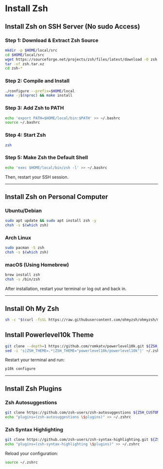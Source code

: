 # Install Zsh

## Install Zsh on SSH Server (No sudo Access)

### Step 1: Download & Extract Zsh Source
```bash
mkdir -p $HOME/local/src
cd $HOME/local/src
wget https://sourceforge.net/projects/zsh/files/latest/download -O zsh.tar.xz
tar -xf zsh.tar.xz
cd zsh-*
```

### Step 2: Compile and Install
```bash
./configure --prefix=$HOME/local
make -j$(nproc) && make install
```

### Step 3: Add Zsh to PATH
```bash
echo 'export PATH=$HOME/local/bin:$PATH' >> ~/.bashrc
source ~/.bashrc
```

### Step 4: Start Zsh
```bash
zsh
```

### Step 5: Make Zsh the Default Shell
```bash
echo 'exec $HOME/local/bin/zsh -l' >> ~/.bashrc
```
Then, restart your SSH session.

---

## Install Zsh on Personal Computer

### Ubuntu/Debian
```bash
sudo apt update && sudo apt install zsh -y
chsh -s $(which zsh)
```

### Arch Linux
```bash
sudo pacman -S zsh
chsh -s $(which zsh)
```

### macOS (Using Homebrew)
```bash
brew install zsh
chsh -s /bin/zsh
```

After installation, restart your terminal or log out and back in.

---

## Install Oh My Zsh
```bash
sh -c "$(curl -fsSL https://raw.githubusercontent.com/ohmyzsh/ohmyzsh/master/tools/install.sh)"
```

## Install Powerlevel10k Theme
```bash
git clone --depth=1 https://github.com/romkatv/powerlevel10k.git ${ZSH_CUSTOM:-$HOME/.oh-my-zsh/custom}/themes/powerlevel10k
sed -i 's|ZSH_THEME=.*|ZSH_THEME="powerlevel10k/powerlevel10k"|' ~/.zshrc
```
Restart your terminal and run:
```bash
p10k configure
```

---

## Install Zsh Plugins

### Zsh Autosuggestions
```bash
git clone https://github.com/zsh-users/zsh-autosuggestions ${ZSH_CUSTOM:-~/.oh-my-zsh/custom}/plugins/zsh-autosuggestions
echo "plugins=(zsh-autosuggestions \$plugins)" >> ~/.zshrc
```

### Zsh Syntax Highlighting
```bash
git clone https://github.com/zsh-users/zsh-syntax-highlighting.git ${ZSH_CUSTOM:-~/.oh-my-zsh/custom}/plugins/zsh-syntax-highlighting
echo "plugins=(zsh-syntax-highlighting \$plugins)" >> ~/.zshrc
```

Reload your configuration:
```bash
source ~/.zshrc
```

